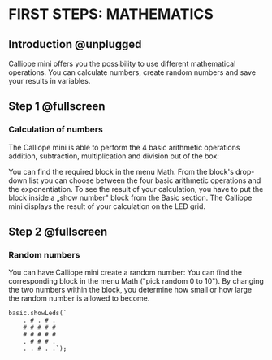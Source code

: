 # FIRST STEPS: MATHEMATICS

## Introduction @unplugged

Calliope mini offers you the possibility to use different mathematical operations. You can calculate numbers, create random numbers and save your results in variables.

## Step 1 @fullscreen

### Calculation of numbers
The Calliope mini is able to perform the 4 basic arithmetic operations addition, subtraction, multiplication and division out of the box:

You can find the required block in the menu Math. From the block's drop-down list you can choose between the four basic arithmetic operations and the exponentiation. To see the result of your calculation, you have to put the block inside a „show number" block from the Basic section. The Calliope mini displays the result of your calculation on the LED grid.

## Step 2 @fullscreen

### Random numbers
You can have Calliope mini create a random number: You can find the corresponding block in the menu Math ("pick random 0 to 10"). By changing the two numbers within the block, you determine how small or how large the random number is allowed to become.

```blocks
basic.showLeds(`
    . # . # .
    # # # # #
    # # # # #
    . # # # .
    . . # . .`);
```